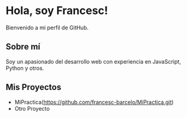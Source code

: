 # Hola, soy Francesc!

Bienvenido a mi perfil de GitHub. 

## Sobre mí
Soy un apasionado del desarrollo web con experiencia en JavaScript, Python y otros.

## Mis Proyectos
- MiPractica(https://github.com/francesc-barcelo/MiPractica.git)
- Otro Proyecto